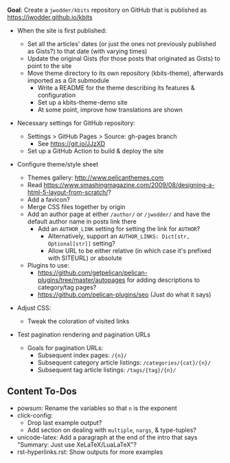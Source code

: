 **Goal**: Create a `jwodder/kbits` repository on GitHub that is published as
<https://jwodder.github.io/kbits>

- When the site is first published:
    - Set all the articles' dates (or just the ones not previously published as
      Gists?) to that date (with varying times)
    - Update the original Gists (for those posts that originated as Gists) to
      point to the site
    - Move theme directory to its own repository (kbits-theme), afterwards
      imported as a Git submodule
        - Write a README for the theme describing its features & configuration
        - Set up a kbits-theme-demo site
        - At some point, improve how translations are shown

- Necessary settings for GitHub repository:
    - Settings > GitHub Pages > Source: gh-pages branch
        - See <https://git.io/JJzXD>
    - Set up a GitHub Action to build & deploy the site

- Configure theme/style sheet
    - Themes gallery: <http://www.pelicanthemes.com>
    - Read <https://www.smashingmagazine.com/2009/08/designing-a-html-5-layout-from-scratch/>?
    - Add a favicon?
    - Merge CSS files together by origin
    - Add an author page at either `/author/` or `/jwodder/` and have the
      default author name in posts link there
        - Add an `AUTHOR_LINK` setting for setting the link for `AUTHOR`?
            - Alternatively, support an `AUTHOR_LINKS: Dict[str,
              Optional[str]]` setting?
            - Allow URL to be either relative (in which case it's prefixed with
              SITEURL) or absolute
    - Plugins to use:
        - <https://github.com/getpelican/pelican-plugins/tree/master/autopages>
          for adding descriptions to category/tag pages?
        - <https://github.com/pelican-plugins/seo> (Just do what it says)

- Adjust CSS:
    - Tweak the coloration of visited links

- Test pagination rendering and pagination URLs
    - Goals for pagination URLs:
        - Subsequent index pages: `/{n}/`
        - Subsequent category article listings: `/categories/{cat}/{n}/`
        - Subsequent tag article listings: `/tags/{tag}/{n}/`


Content To-Dos
--------------
- powsum: Rename the variables so that `n` is the exponent
- click-config:
    - Drop last example output?
    - Add section on dealing with `multiple`, `nargs`, & type-tuples?
- unicode-latex: Add a paragraph at the end of the intro that says "Summary:
  Just use XeLaTeX/LuaLaTeX"?
- rst-hyperlinks.rst: Show outputs for more examples
